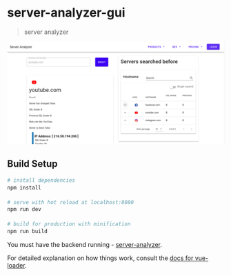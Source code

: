 # server-analyzer-gui

> server analyzer

![Screenshot](screenshot.png)

## Build Setup

``` bash
# install dependencies
npm install

# serve with hot reload at localhost:8080
npm run dev

# build for production with minification
npm run build
```
You must have the backend running - [server-analyzer](https://github.com/leofrancocalpa/server-analyzer).

For detailed explanation on how things work, consult the [docs for vue-loader](http://vuejs.github.io/vue-loader).

